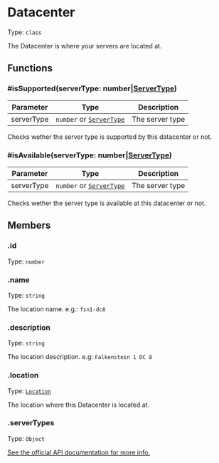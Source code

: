 # Datacenter

Type: `class`

The Datacenter is where your servers are located at.

## Functions

### \#isSupported(serverType: number|[ServerType](serverType.md))

| Parameter  | Type                                      | Description     |
| ---------- | ----------------------------------------- | --------------- |
| serverType | `number` or [`ServerType`](serverType.md) | The server type |

Checks wether the server type is supported by this datacenter or not.

### \#isAvailable(serverType: number|[ServerType](serverType.md))

| Parameter  | Type                                      | Description     |
| ---------- | ----------------------------------------- | --------------- |
| serverType | `number` or [`ServerType`](serverType.md) | The server type |

Checks wether the server type is available at this datacenter or not.

## Members

### .id

Type: `number`

### .name

Type: `string`

The location name. e.g.: `fsn1-dc8`

### .description

Type: `string`

The location description. e.g: `Falkenstein 1 DC 8`

### .location

Type: [`Location`](location.md)

The location where this Datacenter is located at.

### .serverTypes

Type: `Object`

[See the official API documentation for more info.](https://docs.hetzner.cloud/#resources-datacenters-get-1)
